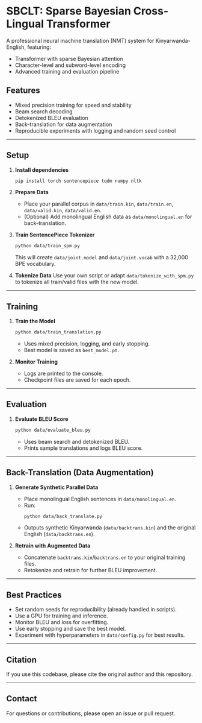 # SBCLT: Sparse Bayesian Cross-Lingual Transformer

A professional neural machine translation (NMT) system for Kinyarwanda-English, featuring:
- Transformer with sparse Bayesian attention
- Character-level and subword-level encoding
- Advanced training and evaluation pipeline

## Features
- Mixed precision training for speed and stability
- Beam search decoding
- Detokenized BLEU evaluation
- Back-translation for data augmentation
- Reproducible experiments with logging and random seed control

---

## Setup

1. **Install dependencies**
   ```bash
   pip install torch sentencepiece tqdm numpy nltk
   ```

2. **Prepare Data**
   - Place your parallel corpus in `data/train.kin`, `data/train.en`, `data/valid.kin`, `data/valid.en`.
   - (Optional) Add monolingual English data as `data/monolingual.en` for back-translation.

3. **Train SentencePiece Tokenizer**
   ```bash
   python data/train_spm.py
   ```
   This will create `data/joint.model` and `data/joint.vocab` with a 32,000 BPE vocabulary.

4. **Tokenize Data**
   Use your own script or adapt `data/tokenize_with_spm.py` to tokenize all train/valid files with the new model.

---

## Training

1. **Train the Model**
   ```bash
   python data/train_translation.py
   ```
   - Uses mixed precision, logging, and early stopping.
   - Best model is saved as `best_model.pt`.

2. **Monitor Training**
   - Logs are printed to the console.
   - Checkpoint files are saved for each epoch.

---

## Evaluation

1. **Evaluate BLEU Score**
   ```bash
   python data/evaluate_bleu.py
   ```
   - Uses beam search and detokenized BLEU.
   - Prints sample translations and logs BLEU score.

---

## Back-Translation (Data Augmentation)

1. **Generate Synthetic Parallel Data**
   - Place monolingual English sentences in `data/monolingual.en`.
   - Run:
     ```bash
     python data/back_translate.py
     ```
   - Outputs synthetic Kinyarwanda (`data/backtrans.kin`) and the original English (`data/backtrans.en`).

2. **Retrain with Augmented Data**
   - Concatenate `backtrans.kin`/`backtrans.en` to your original training files.
   - Retokenize and retrain for further BLEU improvement.

---

## Best Practices
- Set random seeds for reproducibility (already handled in scripts).
- Use a GPU for training and inference.
- Monitor BLEU and loss for overfitting.
- Use early stopping and save the best model.
- Experiment with hyperparameters in `data/config.py` for best results.

---

## Citation
If you use this codebase, please cite the original author and this repository.

---

## Contact
For questions or contributions, please open an issue or pull request. 